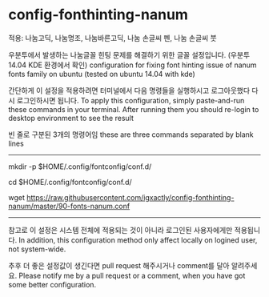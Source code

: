 config-fonthinting-nanum
========================
적용: 나눔고딕, 나눔명조, 나눔바른고딕, 나눔 손글씨 펜, 나눔 손글씨 붓

우분투에서 발생하는 나눔글꼴 힌팅 문제를 해결하기 위한 글꼴 설정입니다. (우분투 14.04 KDE 환경에서 확인)
configuration for fixing font hinting issue of nanum fonts family on ubuntu (tested on ubuntu 14.04 with kde)

간단하게 이 설정을 적용하려면 터미널에서 다음 명령들을 실행하시고 로그아웃했다 다시 로그인하시면 됩니다.
To apply this configuration, simply paste-and-run these commands in your terminal. After running them you should re-login to desktop environment to see the result


빈 줄로 구분된 3개의 명령어임 these are three commands separated by blank lines

----------------------------

mkdir -p $HOME/.config/fontconfig/conf.d/

cd $HOME/.config/fontconfig/conf.d/

wget https://raw.githubusercontent.com/igxactly/config-fonthinting-nanum/master/90-fonts-nanum.conf

----------------------------





참고로 이 설정은 시스템 전체에 적용되는 것이 아니라 로그인된 사용자에게만 적용됩니다.
In addition, this configuration method only affect locally on logined user, not system-wide.

추후 더 좋은 설정값이 생긴다면 pull request 해주시거나 comment를 달아 알려주세요.
Please notify me by a pull request or a comment, when you have got some better configuration.

